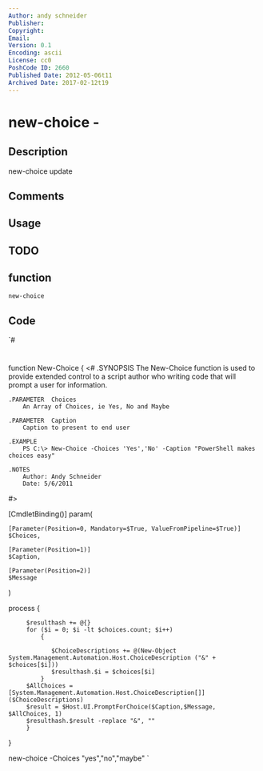 ```yaml
---
Author: andy schneider
Publisher: 
Copyright: 
Email: 
Version: 0.1
Encoding: ascii
License: cc0
PoshCode ID: 2660
Published Date: 2012-05-06t11
Archived Date: 2017-02-12t19
---
```


# new-choice - 

## Description

new-choice update

## Comments



## Usage



## TODO



## function

`new-choice`

## Code

`#
 #
 
 function New-Choice {
 <#
 	.SYNOPSIS
 		The New-Choice function is used to provide extended control to a script author who writing code 
         that will prompt a user for information.
 
 	.PARAMETER  Choices
 		An Array of Choices, ie Yes, No and Maybe
 
 	.PARAMETER  Caption
 		Caption to present to end user
 
 	.EXAMPLE
 		PS C:\> New-Choice -Choices 'Yes','No' -Caption "PowerShell makes choices easy"
 		
 	.NOTES
 		Author: Andy Schneider
 		Date: 5/6/2011
 #>
 
 [CmdletBinding()]
 param(
 		
 	[Parameter(Position=0, Mandatory=$True, ValueFromPipeline=$True)]
 	$Choices,
 		
 	[Parameter(Position=1)]
 	$Caption,
     
 	[Parameter(Position=2)]
 	$Message    
 	
 )
 	
 process {
         
         $resulthash += @{}
         for ($i = 0; $i -lt $choices.count; $i++) 
             {
         	   
                $ChoiceDescriptions += @(New-Object System.Management.Automation.Host.ChoiceDescription ("&" + $choices[$i]))
                $resulthash.$i = $choices[$i]
             }
         $AllChoices = [System.Management.Automation.Host.ChoiceDescription[]]($ChoiceDescriptions)
         $result = $Host.UI.PromptForChoice($Caption,$Message, $AllChoices, 1)
         $resulthash.$result -replace "&", ""
         }         
 }
 
 new-choice -Choices "yes","no","maybe"
`

